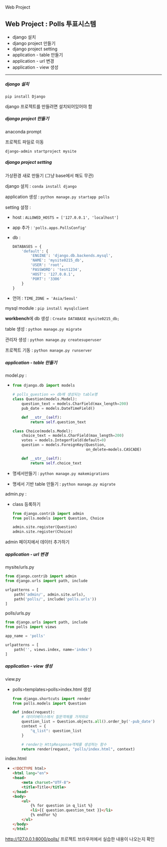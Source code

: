 Web Project

## Web Project : Polls 투표시스템

- django 설치
- django project 만들기
- django project setting
- application - table 만들기
- application - url 변경
- application - view 생성



---



##### django 설치

`pip install Django`

django 프로젝트를 만들려면 설치되어있어야 함



##### **django project 만들기**

anaconda prompt

프로젝트 파일로 이동

```django-admin startproject mysite```



##### **django project setting**

가상환경 새로 만들기 (그냥 base에서 해도 무관)

django 설치 : ```conda install django```

application 생성 : ```python manage.py startapp polls```

setting 설정 : 

- host : ```ALLOWED_HOSTS = ['127.0.0.1', 'localhost']```

- app 추가 : ```'polls.apps.PollsConfig'```

- db : 

  ```python
  DATABASES = {
      'default': {
          'ENGINE': 'django.db.backends.mysql',
          'NAME': 'mysite0215_db',
          'USER': 'root',
          'PASSWORD': 'test1234',
          'HOST': '127.0.0.1',
          'PORT': '3306'
      }
  }
  ```

- 언어 : `TIME_ZONE = 'Asia/Seoul'`

mysql module : ```pip install mysqlclient```

**workbench**에 db 생성 : `Create DATABASE mysite0215_db;`

table 생성 : `python manage.py migrate`

관리자 생성 : `python manage.py createsuperuser`

프로젝트 기동 : `python manage.py runserver`



##### **application** - table 만들기

model.py :

- ```python
  from django.db import models
  
  # polls_question => db에 생성되는 table명
  class Question(models.Model):
      question_text = models.CharField(max_length=200)
      pub_date = models.DateTimeField()
  
      def __str__(self):
          return self.question_text
  
  class Choice(models.Model):
      choice_text = models.CharField(max_length=200)
      votes = models.IntegerField(default=0)
      question = models.ForeignKey(Question,
                                   on_delete=models.CASCADE)
  
      def __str__(self):
          return self.choice_text
  ```

- 명세서만들기 : `python manage.py makemigrations`
- 명세서 기반 table 만들기 : `python manage.py migrate`

admin.py : 

- class 등록하기

  ```python
  from django.contrib import admin
  from polls.models import Question, Choice
  
  admin.site.register(Question)
  admin.site.register(Choice)
  ```

admin 페이지에서 데이터 추가하기



##### **application** - url 변경

mysite/urls.py

```python
from django.contrib import admin
from django.urls import path, include

urlpatterns = [
    path('admin/', admin.site.urls),
    path('polls/', include('polls.urls'))
]
```

polls/urls.py

```python
from django.urls import path, include
from polls import views

app_name = 'polls'

urlpatterns = [
    path('', views.index, name='index')
]
```



##### **application** - view 생성

view.py

- polls>templates>polls>index.html 생성

  ```python
  from django.shortcuts import render
  from polls.models import Question
  
  def index(request):
      # 데이터베이스에서 질문객체를 가져와요
      question_list = Question.objects.all().order_by('-pub_date')
      context = {
          "q_list": question_list
      }
  
      # render는 HttpResponse객체를 생성하는 함수
      return render(request, "polls/index.html", context)
  ```

index.html

- ```html
  <!DOCTYPE html>
  <html lang="en">
  <head>
      <meta charset="UTF-8">
      <title>Title</title>
  </head>
  <body>
      <ul>
          {% for question in q_list %}
          <li>{{ question.question_text }}</li>
          {% endfor %}
      </ul>
  </body>
  </html>
  ```



http://127.0.0.1:8000/polls/ 프로젝트 브라우저에서 실습한 내용이 나오는지 확인















